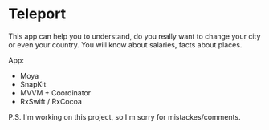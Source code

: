 # Teleport

This app can help you to understand, do you really want to change your city or even your country. 
You will know about salaries, facts about places.

App: 
- Moya
- SnapKit
- MVVM + Coordinator
- RxSwift / RxCocoa

P.S. I'm working on this project, so I'm sorry for mistackes/comments.
